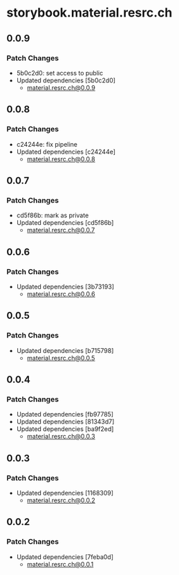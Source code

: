 # storybook.material.resrc.ch

## 0.0.9

### Patch Changes

- 5b0c2d0: set access to public
- Updated dependencies [5b0c2d0]
  - material.resrc.ch@0.0.9

## 0.0.8

### Patch Changes

- c24244e: fix pipeline
- Updated dependencies [c24244e]
  - material.resrc.ch@0.0.8

## 0.0.7

### Patch Changes

- cd5f86b: mark as private
- Updated dependencies [cd5f86b]
  - material.resrc.ch@0.0.7

## 0.0.6

### Patch Changes

- Updated dependencies [3b73193]
  - material.resrc.ch@0.0.6

## 0.0.5

### Patch Changes

- Updated dependencies [b715798]
  - material.resrc.ch@0.0.5

## 0.0.4

### Patch Changes

- Updated dependencies [fb97785]
- Updated dependencies [81343d7]
- Updated dependencies [ba9f2ed]
  - material.resrc.ch@0.0.3

## 0.0.3

### Patch Changes

- Updated dependencies [1168309]
  - material.resrc.ch@0.0.2

## 0.0.2

### Patch Changes

- Updated dependencies [7feba0d]
  - material.resrc.ch@0.0.1
